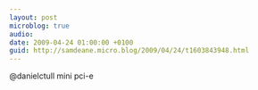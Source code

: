 ```yaml
---
layout: post
microblog: true
audio: 
date: 2009-04-24 01:00:00 +0100
guid: http://samdeane.micro.blog/2009/04/24/t1603843948.html
---
```

@danielctull mini pci-e
